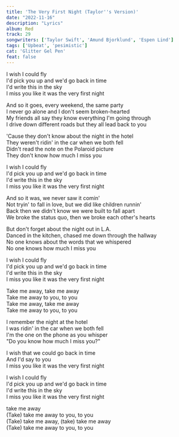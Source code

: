 ```yaml
---
title: 'The Very First Night (Taylor''s Version)'
date: "2022-11-16"
description: "Lyrics"
album: Red
track: 29
songwriters: ['Taylor Swift', 'Amund Bjorklund', 'Espen Lind']
tags: ['Upbeat', 'pesimistic']
cat: 'Glitter Gel Pen'
feat: false
---
```

<p className="chorus">
I wish I could fly <br />
I'd pick you up and we'd go back in time <br />
I'd write this in the sky <br />
I miss you like it was the very first night <br />
</p>
<p className="verse-one">
And so it goes, every weekend, the same party <br />
I never go alone and I don't seem broken-hearted <br />
My friends all say they know everything I'm going through <br />
I drive down different roads but they all lead back to you <br />
</p>
<p className="pre-chorus">
'Cause they don't know about the night in the hotel  <br />
They weren't ridin' in the car when we both fell <br />
Didn't read the note on the Polaroid picture <br />
They don't know how much I miss you <br />
</p>
<p className="chorus">
I wish I could fly <br />
I'd pick you up and we'd go back in time <br />
I'd write this in the sky <br />
I miss you like it was the very first night <br />
</p>
<p className="verse-two">
And so it was, we never saw it comin' <br />
Not tryin' to fall in love, but we did like children runnin' <br />
Back then we didn't know we were built to fall apart <br />
We broke the status quo, then we broke each other's hearts <br />
</p>
<p className="pre-chorus">
But don't forget about the night out in L.A. <br />
Danced in the kitchen, chased me down through the hallway <br />
No one knows about the words that we whispered <br />
No one knows how much I miss you <br />
</p>
<p className="chorus">
I wish I could fly <br />
I'd pick you up and we'd go back in time <br />
I'd write this in the sky <br />
I miss you like it was the very first night <br />
</p>
<p className="refrain">
Take me away, take me away <br />
Take me away to you, to you <br />
Take me away, take me away <br />
Take me away to you, to you <br />
</p>
<p className="bridge">
I remember the night at the hotel <br />
I was ridin' in the car when we both fell <br />
I'm the one on the phone as you whisper <br />
"Do you know how much I miss you?" <br />
</p>
<p className="breakdown">
I wish that we could go back in time <br />
And I'd say to you <br />
I miss you like it was the very first night <br />
</p>
<p className="chorus">
I wish I could fly <br />
I'd pick you up and we'd go back in time <br />
I'd write this in the sky <br />
I miss you like it was the very first night <br />
</p>
<p className="refrain">
take me away <br />
(Take) take me away to you, to you <br />
(Take) take me away, (take) take me away <br />
(Take) take me away to you, to you <br />
</p>